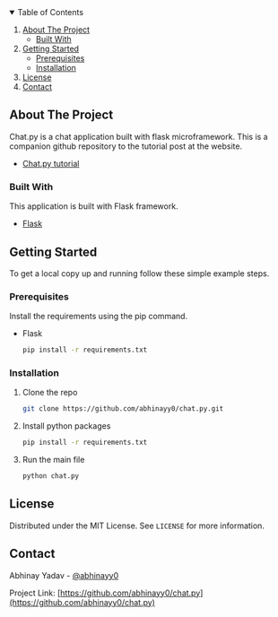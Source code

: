 <!-- TABLE OF CONTENTS -->
<details open="open">
  <summary>Table of Contents</summary>
  <ol>
    <li>
      <a href="#about-the-project">About The Project</a>
      <ul>
        <li><a href="#built-with">Built With</a></li>
      </ul>
    </li>
    <li>
      <a href="#getting-started">Getting Started</a>
      <ul>
        <li><a href="#prerequisites">Prerequisites</a></li>
        <li><a href="#installation">Installation</a></li>
      </ul>
    </li>
    <li><a href="#license">License</a></li>
    <li><a href="#contact">Contact</a></li>
  </ol>
</details>

<!-- ABOUT THE PROJECT -->

## About The Project

Chat.py is a chat application built with flask microframework. This is a companion github repository to the tutorial post at the website.
- [Chat.py tutorial](https://javasterling.com/python/real-time-chat-application-using-python-flask/?utm_source=rss&utm_medium=rss&utm_campaign=real-time-chat-application-using-python-flask)
### Built With

This application is built with Flask framework.

- [Flask](https://flask.palletsprojects.com)

<!-- GETTING STARTED -->

## Getting Started

To get a local copy up and running follow these simple example steps.

### Prerequisites

Install the requirements using the pip command.

- Flask
  ```sh
  pip install -r requirements.txt
  ```

### Installation

1. Clone the repo
   ```sh
   git clone https://github.com/abhinayy0/chat.py.git
   ```
2. Install python packages
   ```sh
   pip install -r requirements.txt
   ```
3. Run the main file
   ```sh
   python chat.py
   ```

<!-- LICENSE -->

## License

Distributed under the MIT License. See `LICENSE` for more information.

<!-- CONTACT -->

## Contact

Abhinay Yadav - [@abhinayy0](https://linkedin.com/in/abhinayy0)

Project Link: [https://github.com/abhinayy0/chat.py](https://github.com/abhinayy0/chat.py)
